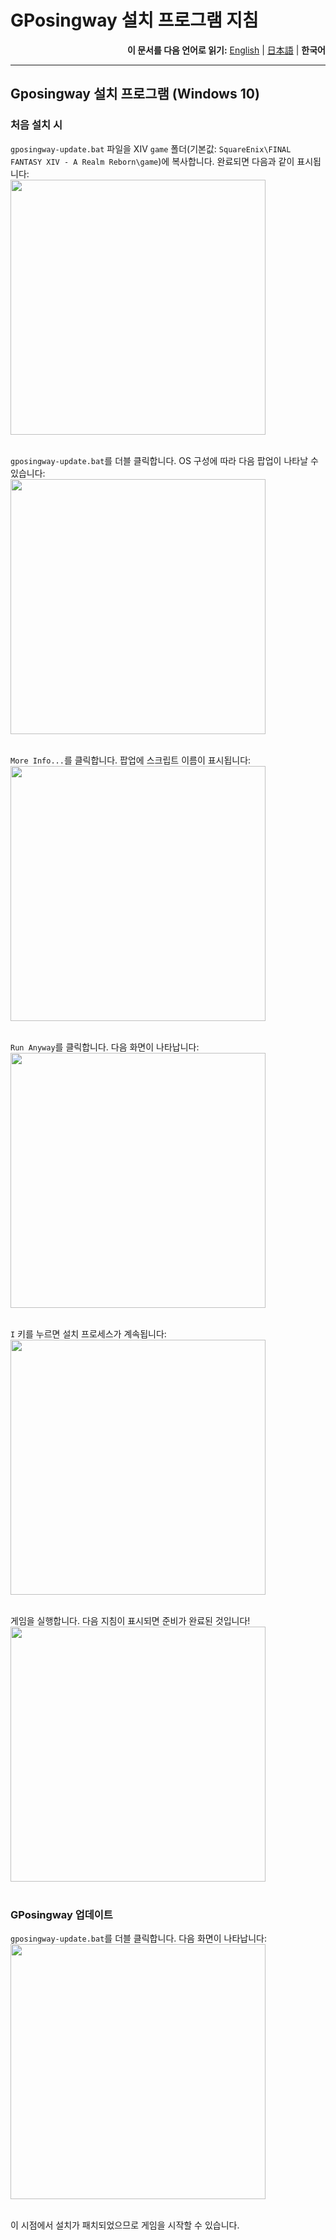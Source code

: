 # GPosingway 설치 프로그램 지침

<div align="right">
  <b>이 문서를 다음 언어로 읽기:</b>
  <a href="./gposingway_installer_instructions.md">English</a> | 
  <a href="./gposingway_installer_instructions.ja.md">日本語</a> | 
  <b>한국어</b> 
</div>

---

## Gposingway 설치 프로그램 (Windows 10)

### 처음 설치 시

`gposingway-update.bat` 파일을 XIV `game` 폴더(기본값: `SquareEnix\FINAL FANTASY XIV - A Realm Reborn\game`)에 복사합니다. 완료되면 다음과 같이 표시됩니다:  
<img src='https://github.com/gposingway/gposingway/assets/18711130/ab2da9d6-bf6c-4c15-bf44-20a8ddae69a1' width='408' /><br/><br/>

`gposingway-update.bat`를 더블 클릭합니다. OS 구성에 따라 다음 팝업이 나타날 수 있습니다:  
<img src='https://github.com/gposingway/gposingway/assets/18711130/9cf1ac93-20b7-41f3-b17e-4e44babb59fc' width='408' /><br/><br/>

`More Info...`를 클릭합니다. 팝업에 스크립트 이름이 표시됩니다:  
<img src='https://github.com/gposingway/gposingway/assets/18711130/a47d0795-caa3-4a7e-a9f8-75d7b2d8961e' width='408' /><br/><br/>

`Run Anyway`를 클릭합니다. 다음 화면이 나타납니다:  
<img src='https://github.com/gposingway/gposingway/assets/18711130/ac637b7a-2e61-43f8-83f5-25040184f687' width='408' /><br/><br/>

`I` 키를 누르면 설치 프로세스가 계속됩니다:  
<img src='https://github.com/gposingway/gposingway/assets/18711130/57dbca2b-be15-4e7a-af70-ec97fbe3e03a' width='408' /><br/><br/>

게임을 실행합니다. 다음 지침이 표시되면 준비가 완료된 것입니다!  
<img src='https://github.com/gposingway/gposingway/assets/18711130/65ef0e5f-f49e-4903-9105-acd9bb9c41e9' width='408' /><br/><br/>

### GPosingway 업데이트

`gposingway-update.bat`를 더블 클릭합니다. 다음 화면이 나타납니다:  
<img src='https://github.com/gposingway/gposingway/assets/18711130/6dc7431a-9793-46b3-9889-434b645bac8e' width='408' /><br/><br/>

이 시점에서 설치가 패치되었으므로 게임을 시작할 수 있습니다.
